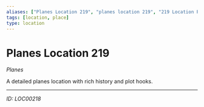 ```yaml
---
aliases: ["Planes Location 219", "planes location 219", "219 Location Planes"]
tags: [location, place]
type: location
---
```


# Planes Location 219

*Planes*

A detailed planes location with rich history and plot hooks.

---
*ID: LOC00218*